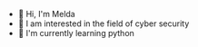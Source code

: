 - 👋 Hi, I'm Melda 
- 👀 I am interested in the field of cyber security 
- 🌱 I'm currently learning python
<!---
Melda2345/Melda2345 is a ✨ special ✨ repository because its `README.md` (this file) appears on your GitHub profile.
You can click the Preview link to take a look at your changes.
--->
